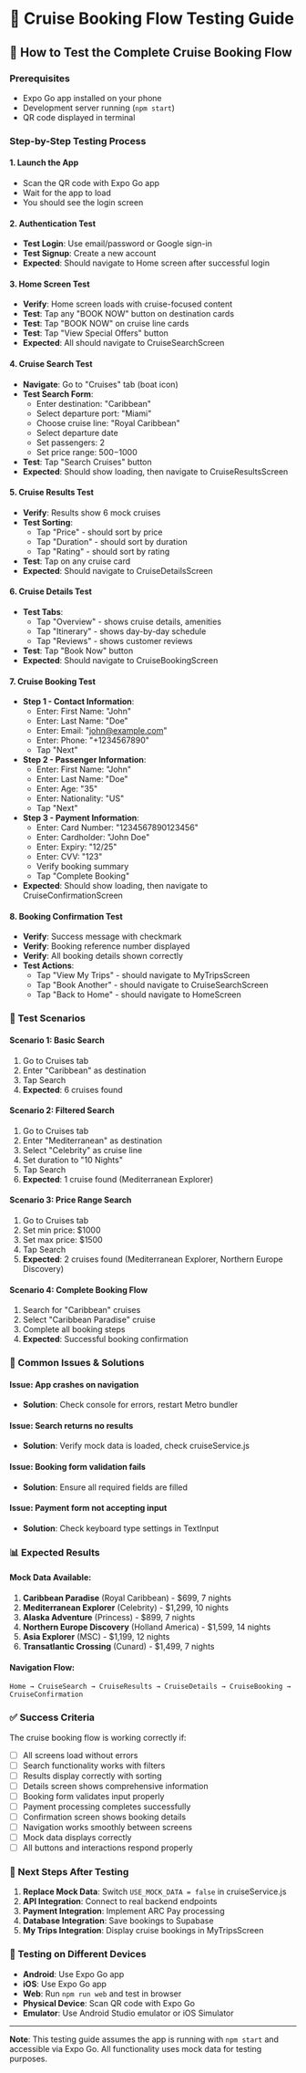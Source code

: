 # 🚢 Cruise Booking Flow Testing Guide

## 📱 How to Test the Complete Cruise Booking Flow

### Prerequisites
- Expo Go app installed on your phone
- Development server running (`npm start`)
- QR code displayed in terminal

### Step-by-Step Testing Process

#### 1. **Launch the App**
- Scan the QR code with Expo Go app
- Wait for the app to load
- You should see the login screen

#### 2. **Authentication Test**
- **Test Login**: Use email/password or Google sign-in
- **Test Signup**: Create a new account
- **Expected**: Should navigate to Home screen after successful login

#### 3. **Home Screen Test**
- **Verify**: Home screen loads with cruise-focused content
- **Test**: Tap any "BOOK NOW" button on destination cards
- **Test**: Tap "BOOK NOW" on cruise line cards
- **Test**: Tap "View Special Offers" button
- **Expected**: All should navigate to CruiseSearchScreen

#### 4. **Cruise Search Test**
- **Navigate**: Go to "Cruises" tab (boat icon)
- **Test Search Form**:
  - Enter destination: "Caribbean"
  - Select departure port: "Miami"
  - Choose cruise line: "Royal Caribbean"
  - Select departure date
  - Set passengers: 2
  - Set price range: $500-$1000
- **Test**: Tap "Search Cruises" button
- **Expected**: Should show loading, then navigate to CruiseResultsScreen

#### 5. **Cruise Results Test**
- **Verify**: Results show 6 mock cruises
- **Test Sorting**:
  - Tap "Price" - should sort by price
  - Tap "Duration" - should sort by duration
  - Tap "Rating" - should sort by rating
- **Test**: Tap on any cruise card
- **Expected**: Should navigate to CruiseDetailsScreen

#### 6. **Cruise Details Test**
- **Test Tabs**:
  - Tap "Overview" - shows cruise details, amenities
  - Tap "Itinerary" - shows day-by-day schedule
  - Tap "Reviews" - shows customer reviews
- **Test**: Tap "Book Now" button
- **Expected**: Should navigate to CruiseBookingScreen

#### 7. **Cruise Booking Test**
- **Step 1 - Contact Information**:
  - Enter: First Name: "John"
  - Enter: Last Name: "Doe"
  - Enter: Email: "john@example.com"
  - Enter: Phone: "+1234567890"
  - Tap "Next"
- **Step 2 - Passenger Information**:
  - Enter: First Name: "John"
  - Enter: Last Name: "Doe"
  - Enter: Age: "35"
  - Enter: Nationality: "US"
  - Tap "Next"
- **Step 3 - Payment Information**:
  - Enter: Card Number: "1234567890123456"
  - Enter: Cardholder: "John Doe"
  - Enter: Expiry: "12/25"
  - Enter: CVV: "123"
  - Verify booking summary
  - Tap "Complete Booking"
- **Expected**: Should show loading, then navigate to CruiseConfirmationScreen

#### 8. **Booking Confirmation Test**
- **Verify**: Success message with checkmark
- **Verify**: Booking reference number displayed
- **Verify**: All booking details shown correctly
- **Test Actions**:
  - Tap "View My Trips" - should navigate to MyTripsScreen
  - Tap "Book Another" - should navigate to CruiseSearchScreen
  - Tap "Back to Home" - should navigate to HomeScreen

### 🧪 Test Scenarios

#### Scenario 1: Basic Search
1. Go to Cruises tab
2. Enter "Caribbean" as destination
3. Tap Search
4. **Expected**: 6 cruises found

#### Scenario 2: Filtered Search
1. Go to Cruises tab
2. Enter "Mediterranean" as destination
3. Select "Celebrity" as cruise line
4. Set duration to "10 Nights"
5. Tap Search
6. **Expected**: 1 cruise found (Mediterranean Explorer)

#### Scenario 3: Price Range Search
1. Go to Cruises tab
2. Set min price: $1000
3. Set max price: $1500
4. Tap Search
5. **Expected**: 2 cruises found (Mediterranean Explorer, Northern Europe Discovery)

#### Scenario 4: Complete Booking Flow
1. Search for "Caribbean" cruises
2. Select "Caribbean Paradise" cruise
3. Complete all booking steps
4. **Expected**: Successful booking confirmation

### 🐛 Common Issues & Solutions

#### Issue: App crashes on navigation
- **Solution**: Check console for errors, restart Metro bundler

#### Issue: Search returns no results
- **Solution**: Verify mock data is loaded, check cruiseService.js

#### Issue: Booking form validation fails
- **Solution**: Ensure all required fields are filled

#### Issue: Payment form not accepting input
- **Solution**: Check keyboard type settings in TextInput

### 📊 Expected Results

#### Mock Data Available:
1. **Caribbean Paradise** (Royal Caribbean) - $699, 7 nights
2. **Mediterranean Explorer** (Celebrity) - $1,299, 10 nights
3. **Alaska Adventure** (Princess) - $899, 7 nights
4. **Northern Europe Discovery** (Holland America) - $1,599, 14 nights
5. **Asia Explorer** (MSC) - $1,199, 12 nights
6. **Transatlantic Crossing** (Cunard) - $1,499, 7 nights

#### Navigation Flow:
```
Home → CruiseSearch → CruiseResults → CruiseDetails → CruiseBooking → CruiseConfirmation
```

### ✅ Success Criteria

The cruise booking flow is working correctly if:
- [ ] All screens load without errors
- [ ] Search functionality works with filters
- [ ] Results display correctly with sorting
- [ ] Details screen shows comprehensive information
- [ ] Booking form validates input properly
- [ ] Payment processing completes successfully
- [ ] Confirmation screen shows booking details
- [ ] Navigation works smoothly between screens
- [ ] Mock data displays correctly
- [ ] All buttons and interactions respond properly

### 🚀 Next Steps After Testing

1. **Replace Mock Data**: Switch `USE_MOCK_DATA = false` in cruiseService.js
2. **API Integration**: Connect to real backend endpoints
3. **Payment Integration**: Implement ARC Pay processing
4. **Database Integration**: Save bookings to Supabase
5. **My Trips Integration**: Display cruise bookings in MyTripsScreen

### 📱 Testing on Different Devices

- **Android**: Use Expo Go app
- **iOS**: Use Expo Go app
- **Web**: Run `npm run web` and test in browser
- **Physical Device**: Scan QR code with Expo Go
- **Emulator**: Use Android Studio emulator or iOS Simulator

---

**Note**: This testing guide assumes the app is running with `npm start` and accessible via Expo Go. All functionality uses mock data for testing purposes.



